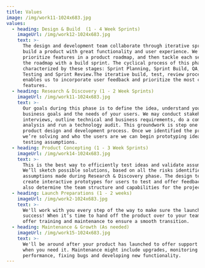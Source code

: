 ```yaml
---
title: Values
image: /img/work11-1024x683.jpg
values:
  - heading: Design & Build  (1 - 4 Week Sprints)
    imageUrl: /img/work12-1024x683.jpg
    text: >-
      The design and development team collaborate through iterative sprints, to
      build a product with great functionality and user experience. We’ll
      prioritize features in a product roadmap, and then tackle each section of
      the roadmap with a build sprint. The cyclical process of this phase is
      characterized by these stages: Sprint Planning, Sprint Build, QA, User
      Testing and Sprint Review.The iterative build, test, review process
      enables us to incorporate user feedback and prioritize the most critical
      features.
  - heading: Research & Discovery (1 - 2 Week Sprints)
    imageUrl: /img/work11-1024x683.jpg
    text: >-
      Our goals during this phase is to define the idea, understand your
      business goals and the needs of your users. We may conduct stakeholder
      interviews, outline technical and business requirements, do a competitor
      analysis and run a technology audit. This groundwork is step one in the
      product design and development process. Once we identified the problem
      we’re solving and who the users are we can begin prototyping ideas and
      testing assumptions.
  - heading: Product Concepting (1 - 3 Week Sprints)
    imageUrl: /img/work14-1024x683.jpg
    text: >-
      This is the best way to efficiently test ideas and validate assumptions.
      We’ll sketch possible solutions, based on all the risks identified and
      assumptions made during Research & Discovery phase. The design team will
      create interactive prototypes for users to test and offer feedback. We’ll
      also determine the team structure and capabilities for the project.
  - heading: Launch Preparations (1 - 2 weeks)
    imageUrl: /img/work2-1024x683.jpg
    text: >-
      We'll work with you every step of the way to make sure the launch is a
      success! When it’s time to hand off the product over to your team, we’ll
      offer training and maintenance to ensure a smooth transition.
  - heading: Maintenance & Growth (As needed)
    imageUrl: /img/work15-1024x683.jpg
    text: >-
      We'll be around after your product has launched to offer support as and
      when you need it. Maintenance might include upgrades, monitoring
      performance, fixing bugs and developing new functionality.
---
```


